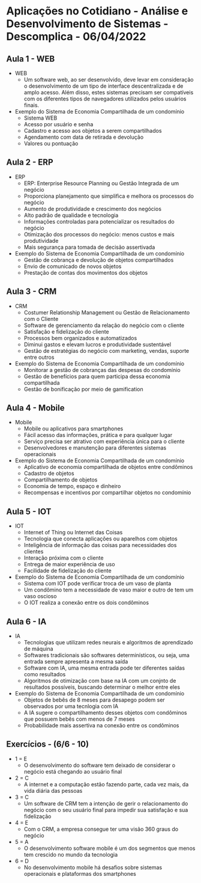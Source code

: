 # Aplicações no Cotidiano - Análise e Desenvolvimento de Sistemas - Descomplica - 06/04/2022

## Aula 1 - WEB

- WEB
    - Um software web, ao ser desenvolvido, deve levar em consideração o desenvolvimento de um tipo de interface descentralizada e de amplo acesso. Além disso, estes sistemas precisam ser compatíveis com os diferentes tipos de navegadores utilizados pelos usuários finais.
- Exemplo do Sistema de Economia Compartilhada de um condomínio
    - Sistema WEB
    - Acesso por usuário e senha
    - Cadastro e acesso aos objetos a serem compartilhados
    - Agendamento com data de retirada e devolução
    - Valores ou pontuação

## Aula 2 - ERP

- ERP
    - ERP: Enterprise Resource Planning ou Gestão Integrada de um negócio
    - Proporciona planejamento que simplifica e melhora os processos do negócio
    - Aumento de produtividade e crescimento dos negócios
    - Alto padrão de qualidade e tecnologia
    - Informações controladas para potencializar os resultados do negócio
    - Otimização dos processos do negócio: menos custos e mais produtividade
    - Mais segurança para tomada de decisão assertivada
- Exemplo do Sistema de Economia Compartilhada de um condomínio
    - Gestão de cobrança e devolução de objetos compartilhados
    - Envio de comunicado de novos objetos
    - Prestação de contas dos movimentos dos objetos

## Aula 3 - CRM

- CRM
    - Costumer Relationship Management ou Gestão de Relacionamento com o Cliente
    - Software de gerenciamento da relação do negócio com o cliente
    - Satisfação e fidelização do cliente
    - Processos bem organizados e automatizados
    - Diminui gastos e elevam lucros e produtividade sustentável
    - Gestão de estratégias do negócio com marketing, vendas, suporte entre outros
- Exemplo do Sistema de Economia Compartilhada de um condomínio
    - Monitorar a gestão de cobranças das despesas do condomínio
    - Gestão de benefícios para quem participa dessa economia compartilhada
    - Gestão de bonificação por meio de gamification

## Aula 4 - Mobile

- Mobile
    - Mobile ou aplicativos para smartphones
    - Fácil acesso das informações, prática e para qualquer lugar
    - Serviço precisa ser atrativo com experiência única para o cliente
    - Desenvolvedores e manutenção para diferentes sistemas operacionais
- Exemplo do Sistema de Economia Compartilhada de um condomínio
    - Aplicativo de economia compartilhada de objetos entre condôminos
    - Cadastro de objetos
    - Compartilhamento de objetos
    - Economia de tempo, espaço e dinheiro
    - Recompensas e incentivos por compartilhar objetos no condomínio

## Aula 5 - IOT

- IOT
    - Internet of Thing ou Internet das Coisas
    - Tecnologia que conecta aplicações ou aparelhos com objetos
    - Inteligência de informação das coisas para necessidades dos clientes
    - Interação próxima com o cliente
    - Entrega de maior experiência de uso
    - Facilidade de fidelização do cliente
- Exemplo do Sistema de Economia Compartilhada de um condomínio
    - Sistema com IOT pode verificar troca de um vaso de planta
    - Um condômino tem a necessidade de vaso maior e outro de tem um vaso oscioso
    - O IOT realiza a conexão entre os dois condôminos

## Aula 6 - IA

- IA
    - Tecnologias que utilizam redes neurais e algoritmos de aprendizado de máquina
    - Softwares tradicionais são softwares determinísticos, ou seja, uma entrada sempre apresenta a mesma saída
    - Software com IA, uma mesma entrada pode ter diferentes saídas como resultados
    - Algoritmos de otimização com base na IA com um conjnto de resultados possíveis, buscando determinar o melhor entre eles
- Exemplo do Sistema de Economia Compartilhada de um condomínio
    - Objetos de bebês de 8 meses para desapego podem ser observados por uma tecnlogia com IA
    - A IA sugere o compartilhamento desses objetos com condôminos que possuem bebês com menos de 7 meses
    - Probabilidade mais assertiva na conexão entre os condôminos

## Exercícios - (6/6 - 10)

- 1 = E
    - O desenvolvimento do software tem deixado de considerar o negócio está chegando ao usuário final
- 2 = C
    - A internet e a computação estão fazendo parte, cada vez mais, da vida diária das pessoas
- 3 = C
    - Um software de CRM tem a intenção de gerir o relacionamento do negócio com o seu usuário final para impedir sua satisfação e sua fidelização
- 4 = E
    - Com o CRM, a empresa consegue ter uma visão 360 graus do negócio
- 5 = A
    - O desenvolvimento software mobile é um dos segmentos que menos tem crescido no mundo da tecnologia
- 6 = D
    - No desenvolvimento mobile há desafios sobre sistemas operacionais e plataformas dos smartphones